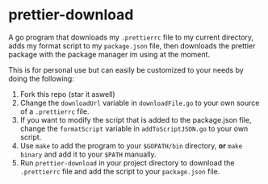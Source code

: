 # prettier-download
A go program that downloads my `.prettierrc` file to my current directory, adds my format script to my `package.json` file, then downloads the prettier package with the package manager im using at the moment.

This is for personal use but can easily be customized to your needs by doing the following:

1. Fork this repo (star it aswell)
2. Change the `downloadUrl` variable in `downloadFile.go` to your own source of a `.prettierrc` file.
3. If you want to modify the script that is added to the package.json file, change the `formatScript` variable in `addToScriptJSON.go` to your own script.
4. Use `make` to add the program to your `$GOPATH/bin` directory, **or**  `make binary` and add it to your `$PATH` manually.
5. Run `prettier-download` in your project directory to download the `.prettierrc` file and add the script to your `package.json` file.